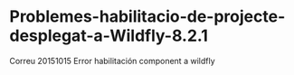 # Problemes-habilitacio-de-projecte-desplegat-a-Wildfly-8.2.1
Correu 20151015
Error habilitación component a wildfly
